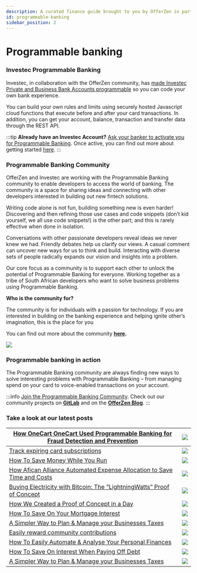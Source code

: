 ```yaml
---
description: A curated finance guide brought to you by OfferZen in partnership with Investec.
id: programmable-banking
sidebar_position: 2
---
```


# Programmable banking

### Investec Programmable Banking

Investec, in collaboration with the OfferZen community, has [made Investec Private and Business Bank Accounts programmable](https://www.investec.com/en\_za/banking/programmable-banking.html) so you can code your own bank experience.

You can build your own rules and limits using securely hosted Javascript cloud functions that execute before and after your card transactions. In addition, you can get your account, balance, transaction and transfer data through the REST API.&#x20;

:::tip
**Already have an Investec Account?** [Ask your banker to activate you for Programmable Banking](https://www.investec.com/en\_za/banking/programmable-banking.html). Once active, you can find out more about getting started [here](https://developer.investec.com/programmable-banking/#programmable-banking).
:::

### Programmable Banking Community&#x20;

OfferZen and Investec are working with the Programmable Banking community to enable developers to access the world of banking. The community is a space for sharing ideas and connecting with other developers interested in building out new fintech solutions.&#x20;

Writing code alone is not fun, building something new is even harder! Discovering and then refining those use cases and code snippets (don’t kid yourself, we all use code snippets!) is the other part; and this is rarely effective when done in isolation.

Conversations with other passionate developers reveal ideas we never knew we had. Friendly debates help us clarify our views. A casual comment can uncover new ways for us to think and build. Interacting with diverse sets of people radically expands our vision and insights into a problem.

Our core focus as a community is to support each other to unlock the potential of Programmable Banking for everyone. Working together as a tribe of South African developers who want to solve business problems using Programmable Banking.

**Who is the community for?**

The community is for individuals with a passion for technology. If you are interested in building on the banking experience and helping ignite other’s imagination, this is the place for you

You can find out more about the community [**here**](https://offerzen.gitbook.io/programmable-banking-community-wiki/)**.**

![](https://lh6.googleusercontent.com/MF6nuZcPGPCBPU1zg6Pv\_DVoPu3f29DdN84jLCnCqM-Rh8QBZKLQgkq\_465z3ZQ8wt5LH4l3RFVhIrVOQs8P5XrgRHcgzY47dMb3QwryyrE9p\_lON7nF0O2KqpyoyZJj7BPTyjEK)

### Programmable banking in action

The Programmable Banking community are always finding new ways to solve interesting problems with Programmable Banking – from managing spend on your card to voice-enabled transactions on your account.&#x20;



:::info
[Join the Programmable Banking Community](https://8malmkzgvs8.typeform.com/to/VlKgTtaV?typeform-source=www.google.com). Check out our community projects on [**GitLab**](https://gitlab.com/offerzen-community/investec-programmable-banking/command-center#open-source-projects) and on the [**OfferZen Blog**](https://www.offerzen.com/blog#stq=programmable%20banking%20\&stp=1).
:::

### Take a look at our latest posts

|[How OneCart OneCart Used Programmable Banking for Fraud Detection and Prevention](https://www.offerzen.com/blog/onecart-using-programmable-banking-for-fraud-detection-and-prevention)|![](<//img/assets/onecart.png>)|
|--|--|
|[Track expiring card subscriptions](https://www.offerzen.com/blog/programmable-banking-community-an-easy-way-to-track-your-expiring-subscriptions) |![](<//img/assets/expiringcards.png>)|
|[How To Save Money While You Run](https://www.offerzen.com/blog/programmable-banking-community-how-to-save-money-while-you-run)|![](<//img/assets/savemoneyrunning.png>)|
|[How Afican Alliance Automated Expense Allocation to Save Time and Costs ](https://www.offerzen.com/blog/how-african-alliance-automated-expense-allocation-to-save-time-and-costs)|![](<//img//assets/africanalliance.png>)|
| [Buying Electricity with Bitcoin: The “LightningWatts” Proof of Concept](https://www.offerzen.com/blog/buying-electricity-with-bitcoin-the-lightningwatts-proof-of-concept)|![](<//img/assets/lighteningwatts.png>)|
|[How We Created a Proof of Concept in a Day](https://www.offerzen.com/blog/how-we-created-a-proof-of-concept-in-a-day)|![](<//img/assets/poc.png>)|
|[How To Save On Your Mortgage Interest](https://www.offerzen.com/blog/programmable-banking-community-how-to-save-on-your-mortgage-interest)|![](<//img/assets/savemortageinterest.png>)|
|[A Simpler Way to Plan & Manage your Businesses Taxes](https://www.offerzen.com/blog/programmable-banking-community-a-simpler-way-to-plan-manage-your-businesses-taxes)|![](<//img/assets/businesstaxes.png>)|
|[Easily reward community contributions](https://www.offerzen.com/blog/programmable-banking-project-transparent-rewards-for-open-source-contributors#stq=programmable%20card%20renewal\&stp=1)|![](//img/assets/communitycontributions.png)|
|[How To Easily Automate & Analyse Your Personal Finances](https://www.offerzen.com/blog/programmable-banking-community-how-to-easily-automate-analyse-your-personal-finances)|![](<//img/assets/russellsolution.png>)|
|[How To Save On Interest When Paying Off Debt](https://www.offerzen.com/blog/programmable-banking-community-how-to-save-on-interest-when-paying-off-debt)|![](<//img/assets/saveinterstpayoffdebt.png>)|
|[A Simpler Way to Plan & Manage your Businesses Taxes](https://www.offerzen.com/blog/programmable-banking-community-a-simpler-way-to-plan-manage-your-businesses-taxes)|![](<//img/assets/businesstaxes.png>)|


